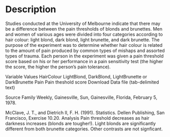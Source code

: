 # Description

Studies conducted at the University of Melbourne indicate that there may be a difference between the pain thresholds of blonds and brunettes. Men and women of various ages were divided into four categories according to hair colour: light blond, dark blond, light brunette, and dark brunette. The purpose of the experiment was to determine whether hair colour is related to the amount of pain produced by common types of mishaps and assorted types of trauma. Each person in the experiment was given a pain threshold score based on his or her performance in a pain sensitivity test (the higher the score, the higher the person’s pain tolerance).

Variable      Values
HairColour    LightBlond, DarkBlond, LightBrunette or DarkBrunette
Pain          Pain theshold score
Download
Data file (tab-delimited text)

Source
Family Weekly, Gainesville, Sun, Gainesville, Florida, February 5, 1978.

McClave, J. T., and Dietrich II, F. H. (1991). Statistics. Dellen Publishing, San Francisco, Exercise 10.20.
Analysis
Pain threshold decreases as hair darkness increases (blonds are tougher!). Light blonds are significantly different from both brunette categories. Other contrasts are not signficant.
